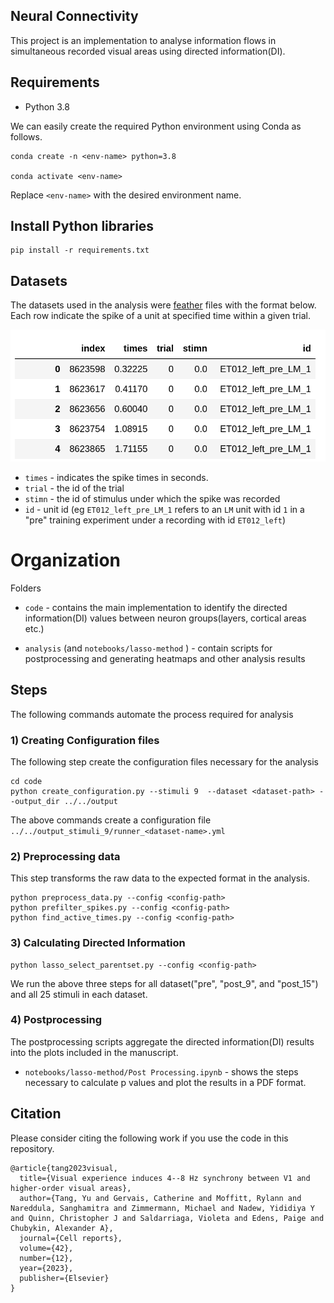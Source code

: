 ## Neural Connectivity
This project is an implementation to analyse information flows in simultaneous recorded visual areas using directed information(DI).

## Requirements 

* Python 3.8 

We can easily create the required Python environment using Conda as follows. 
```
conda create -n <env-name> python=3.8

conda activate <env-name>
```
Replace `<env-name>` with the desired environment name.




## Install Python libraries  
```
pip install -r requirements.txt
```




## Datasets

The datasets used in the analysis were [feather](https://github.com/wesm/feather) files with the format below. 
Each row indicate the spike of a unit at specified time within a given trial. 

![asa](./images/sample-data.png)

* `times` - indicates the spike times in seconds.
* `trial` - the id of the trial 
* `stimn` - the id of stimulus under which the spike was recorded
* `id` - unit id (eg `ET012_left_pre_LM_1` refers to an `LM` unit with id `1` in a "pre" training experiment under a recording with id `ET012_left`) 

# Organization 
Folders 


* `code` - contains the main implementation to identify the directed information(DI) values between neuron groups(layers, cortical areas etc.) 

* `analysis` (and `notebooks/lasso-method` )  -  contain scripts for postprocessing and generating heatmaps and other analysis results




## Steps 
The following commands automate the process required for analysis 
### 1) Creating Configuration files 

The following step create the configuration files necessary for the analysis 

```
cd code 
python create_configuration.py --stimuli 9  --dataset <dataset-path> --output_dir ../../output 
```

The above commands create a configuration file  `../../output_stimuli_9/runner_<dataset-name>.yml`



### 2) Preprocessing data 

This step transforms the raw data to the expected format in the analysis.  


```
python preprocess_data.py --config <config-path> 
python prefilter_spikes.py --config <config-path> 
python find_active_times.py --config <config-path>
```

### 3) Calculating Directed Information 

```
python lasso_select_parentset.py --config <config-path>
```


We run the above three steps for all dataset("pre", "post_9", and "post_15") and all 25 stimuli in each dataset.

### 4) Postprocessing 

The postprocessing scripts aggregate the directed information(DI) results into the plots included in the manuscript. 

* `notebooks/lasso-method/Post Processing.ipynb` - shows the steps necessary to calculate p values and plot the results in a PDF format. 

## Citation 
Please consider citing the following work if you use the code in this repository. 
```
@article{tang2023visual,
  title={Visual experience induces 4--8 Hz synchrony between V1 and higher-order visual areas},
  author={Tang, Yu and Gervais, Catherine and Moffitt, Rylann and Nareddula, Sanghamitra and Zimmermann, Michael and Nadew, Yididiya Y and Quinn, Christopher J and Saldarriaga, Violeta and Edens, Paige and Chubykin, Alexander A},
  journal={Cell reports},
  volume={42},
  number={12},
  year={2023},
  publisher={Elsevier}
}
```
 
